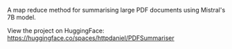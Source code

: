 A map reduce method for summarising large PDF documents using Mistral's 7B model.

View the project on HuggingFace: https://huggingface.co/spaces/httpdaniel/PDFSummariser
